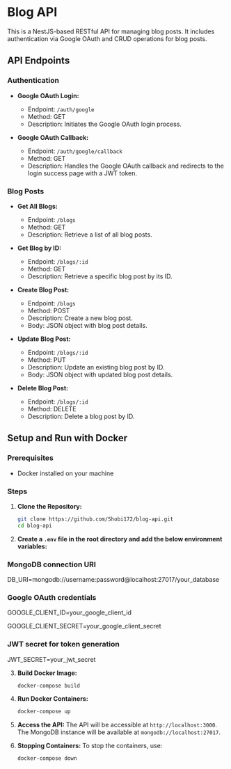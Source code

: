 # Blog API

This is a NestJS-based RESTful API for managing blog posts. It includes authentication via Google OAuth and CRUD operations for blog posts.

## API Endpoints

### Authentication

- **Google OAuth Login:**
  - Endpoint: `/auth/google`
  - Method: GET
  - Description: Initiates the Google OAuth login process.

- **Google OAuth Callback:**
  - Endpoint: `/auth/google/callback`
  - Method: GET
  - Description: Handles the Google OAuth callback and redirects to the login success page with a JWT token.

### Blog Posts

- **Get All Blogs:**
  - Endpoint: `/blogs`
  - Method: GET
  - Description: Retrieve a list of all blog posts.

- **Get Blog by ID:**
  - Endpoint: `/blogs/:id`
  - Method: GET
  - Description: Retrieve a specific blog post by its ID.

- **Create Blog Post:**
  - Endpoint: `/blogs`
  - Method: POST
  - Description: Create a new blog post.
  - Body: JSON object with blog post details.

- **Update Blog Post:**
  - Endpoint: `/blogs/:id`
  - Method: PUT
  - Description: Update an existing blog post by ID.
  - Body: JSON object with updated blog post details.

- **Delete Blog Post:**
  - Endpoint: `/blogs/:id`
  - Method: DELETE
  - Description: Delete a blog post by ID.

## Setup and Run with Docker

### Prerequisites

- Docker installed on your machine

### Steps

1. **Clone the Repository:**
   ```bash
   git clone https://github.com/Shobi172/blog-api.git
   cd blog-api
   ```

2. **Create a `.env` file in the root directory and add the below environment variables:**


### MongoDB connection URI

DB_URI=mongodb://username:password@localhost:27017/your_database

### Google OAuth credentials

GOOGLE_CLIENT_ID=your_google_client_id

GOOGLE_CLIENT_SECRET=your_google_client_secret

### JWT secret for token generation

JWT_SECRET=your_jwt_secret



3. **Build Docker Image:**
   ```bash
   docker-compose build
   ```

4. **Run Docker Containers:**
   ```bash
   docker-compose up
   ```

5. **Access the API:**
   The API will be accessible at `http://localhost:3000`. The MongoDB instance will be available at `mongodb://localhost:27017`.

6. **Stopping Containers:**
   To stop the containers, use:
   ```bash
   docker-compose down
   ```
